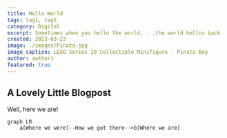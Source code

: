 ```yaml
---
title: Hello World
tags: tag1, tag2
category: Digital
excerpt: Sometimes when you hello the world. . .the world hellos back
created: 2023-03-23
image: ./images/Pinata.jpg
image_caption: LEGO Series 20 Collectible Minifigure - Pinata Boy
author: author1
featured: true
---
```


## A Lovely Little Blogpost

Well, here we are!

```mermaid
graph LR
    a[Where we were]--How we got there-->b[Where we are]
```